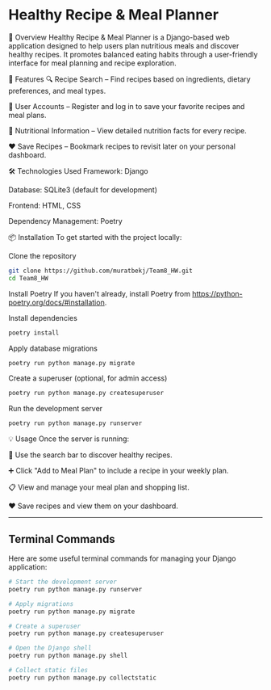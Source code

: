 # Healthy Recipe & Meal Planner

🧾 Overview
Healthy Recipe & Meal Planner is a Django-based web application designed to help users plan nutritious meals and discover healthy recipes. It promotes balanced eating habits through a user-friendly interface for meal planning and recipe exploration.

🚀 Features
🔍 Recipe Search – Find recipes based on ingredients, dietary preferences, and meal types.

👤 User Accounts – Register and log in to save your favorite recipes and meal plans.

🧪 Nutritional Information – View detailed nutrition facts for every recipe.

❤️ Save Recipes – Bookmark recipes to revisit later on your personal dashboard.

🛠️ Technologies Used
Framework: Django

Database: SQLite3 (default for development)

Frontend: HTML, CSS

Dependency Management: Poetry

📦 Installation
To get started with the project locally:

Clone the repository

```bash
git clone https://github.com/muratbekj/Team8_HW.git
cd Team8_HW
```

Install Poetry
If you haven't already, install Poetry from https://python-poetry.org/docs/#installation.

Install dependencies

```bash
poetry install
```

Apply database migrations

```bash
poetry run python manage.py migrate
```

Create a superuser (optional, for admin access)

```bash
poetry run python manage.py createsuperuser
```

Run the development server

```bash
poetry run python manage.py runserver
```

💡 Usage
Once the server is running:

🔎 Use the search bar to discover healthy recipes.

➕ Click "Add to Meal Plan" to include a recipe in your weekly plan.

📋 View and manage your meal plan and shopping list.

❤️ Save recipes and view them on your dashboard.

---

## Terminal Commands

Here are some useful terminal commands for managing your Django application:

```bash
# Start the development server
poetry run python manage.py runserver

# Apply migrations
poetry run python manage.py migrate

# Create a superuser
poetry run python manage.py createsuperuser

# Open the Django shell
poetry run python manage.py shell

# Collect static files
poetry run python manage.py collectstatic
```
